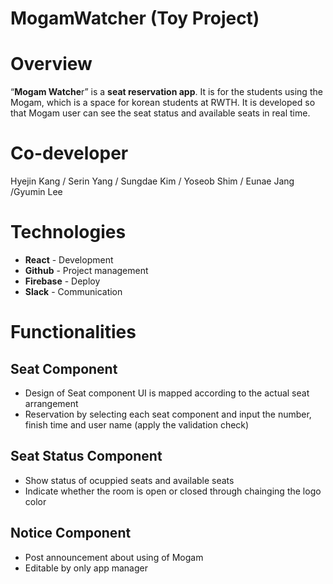 # MogamWatcher (Toy Project)

# Overview

“**Mogam Watche**r” is a **seat reservation app**. It is for the students using the Mogam, which is a space for korean students at RWTH. It is developed so that Mogam user can see the seat status and available seats in real time.

# Co-developer

Hyejin Kang / Serin Yang / Sungdae Kim / Yoseob Shim / Eunae Jang /Gyumin Lee

# Technologies

- **React** - Development
- **Github** - Project management
- **Firebase** - Deploy
- **Slack** - Communication

# Functionalities

## Seat Component

- Design of Seat component UI is mapped according to the actual seat arrangement
- Reservation by selecting each seat component and input the number, finish time and user name (apply the validation check)

## Seat Status Component

- Show status of ocuppied seats and available seats
- Indicate whether the room is open or closed through chainging the logo color

## Notice Component

- Post announcement about using of Mogam
- Editable by only app manager
